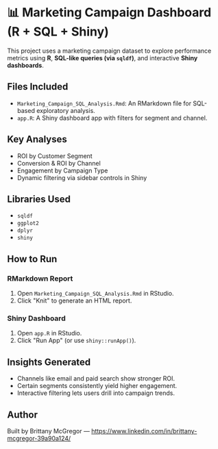 
# 📊 Marketing Campaign Dashboard (R + SQL + Shiny)

This project uses a marketing campaign dataset to explore performance metrics using **R**, **SQL-like queries (via `sqldf`)**, and interactive **Shiny dashboards**.

## Files Included

- `Marketing_Campaign_SQL_Analysis.Rmd`: An RMarkdown file for SQL-based exploratory analysis.
- `app.R`: A Shiny dashboard app with filters for segment and channel.

## Key Analyses

- ROI by Customer Segment
- Conversion & ROI by Channel
- Engagement by Campaign Type
- Dynamic filtering via sidebar controls in Shiny

## Libraries Used

- `sqldf`
- `ggplot2`
- `dplyr`
- `shiny`

## How to Run

### RMarkdown Report

1. Open `Marketing_Campaign_SQL_Analysis.Rmd` in RStudio.
2. Click "Knit" to generate an HTML report.

### Shiny Dashboard

1. Open `app.R` in RStudio.
2. Click "Run App" (or use `shiny::runApp()`).

## Insights Generated

- Channels like email and paid search show stronger ROI.
- Certain segments consistently yield higher engagement.
- Interactive filtering lets users drill into campaign trends.

## Author

Built by Brittany McGregor — https://www.linkedin.com/in/brittany-mcgregor-39a90a124/
